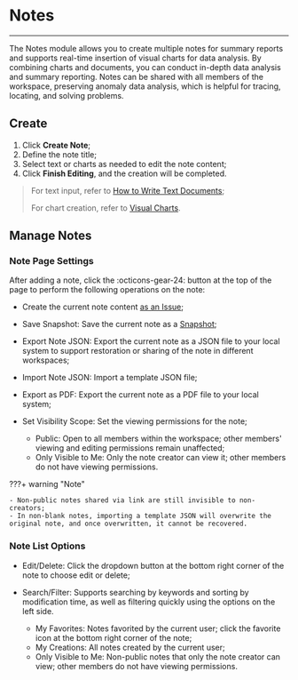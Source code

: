 # Notes
---


The Notes module allows you to create multiple notes for summary reports and supports real-time insertion of visual charts for data analysis. By combining charts and documents, you can conduct in-depth data analysis and summary reporting. Notes can be shared with all members of the workspace, preserving anomaly data analysis, which is helpful for tracing, locating, and solving problems.

## Create

1. Click **Create Note**;
2. Define the note title;
3. Select text or charts as needed to edit the note content;
4. Click **Finish Editing**, and the creation will be completed.


> For text input, refer to [How to Write Text Documents](../others/write-text.md);
> 
> For chart creation, refer to [Visual Charts](visual-chart/index.md).



## Manage Notes


### Note Page Settings

After adding a note, click the :octicons-gear-24: button at the top of the page to perform the following operations on the note:


- Create the current note content [as an Issue](../exception/issue.md#dashboards);

- Save Snapshot: Save the current note as a [Snapshot](../getting-started/function-details/snapshot.md);

- Export Note JSON: Export the current note as a JSON file to your local system to support restoration or sharing of the note in different workspaces;

- Import Note JSON: Import a template JSON file;

- Export as PDF: Export the current note as a PDF file to your local system;

- Set Visibility Scope: Set the viewing permissions for the note;

    - Public: Open to all members within the workspace; other members' viewing and editing permissions remain unaffected;
    - Only Visible to Me: Only the note creator can view it; other members do not have viewing permissions.

???+ warning "Note"

    - Non-public notes shared via link are still invisible to non-creators;
    - In non-blank notes, importing a template JSON will overwrite the original note, and once overwritten, it cannot be recovered.

### Note List Options


- Edit/Delete: Click the dropdown button at the bottom right corner of the note to choose edit or delete;

- Search/Filter: Supports searching by keywords and sorting by modification time, as well as filtering quickly using the options on the left side.

    - My Favorites: Notes favorited by the current user; click the favorite icon at the bottom right corner of the note;
    - My Creations: All notes created by the current user;
    - Only Visible to Me: Non-public notes that only the note creator can view; other members do not have viewing permissions.